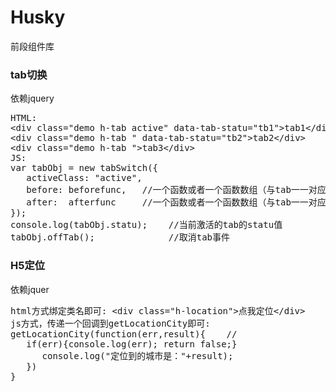 # Husky
前段组件库
### tab切换
依赖jquery
<pre>HTML:
&lt;div class="demo h-tab active" data-tab-statu="tb1"&gt;tab1&lt;/div&gt;
&lt;div class="demo h-tab " data-tab-statu="tb2"&gt;tab2&lt;/div&gt;
&lt;div class="demo h-tab "&gt;tab3&lt;/div&gt;
JS:
var tabObj = new tabSwitch({
   activeClass: "active", 
   before: beforefunc,   //一个函数或者一个函数数组（与tab一一对应）  可选
   after:  afterfunc     //一个函数或者一个函数数组（与tab一一对应）  可选
});
console.log(tabObj.statu);    //当前激活的tab的statu值
tabObj.offTab();              //取消tab事件
</pre>

### H5定位
依赖jquer
<pre>html方式绑定类名即可: &lt;div class="h-location"&gt;点我定位&lt;/div&gt;    
js方式，传递一个回调到getLocationCity即可:
getLocationCity(function(err,result){    //
   if(err){console.log(err); return false;}
      console.log("定位到的城市是："+result);
   })
}
</pre>
